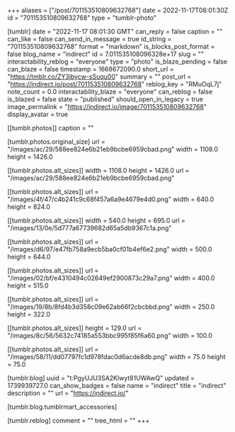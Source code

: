 +++
aliases = ["/post/701153510809632768"]
date = 2022-11-17T08:01:30Z
id = "701153510809632768"
type = "tumblr-photo"

[tumblr]
date = "2022-11-17 08:01:30 GMT"
can_reply = false
caption = ""
can_like = false
can_send_in_message = true
id_string = "701153510809632768"
format = "markdown"
is_blocks_post_format = false
blog_name = "indirect"
id = 7.011535108096328e+17
slug = ""
interactability_reblog = "everyone"
type = "photo"
is_blaze_pending = false
can_blaze = false
timestamp = 1668672090.0
short_url = "https://tmblr.co/ZY3jbycw-sSuqu00"
summary = ""
post_url = "https://indirect.io/post/701153510809632768"
reblog_key = "RMuOqL7j"
note_count = 0.0
interactability_blaze = "everyone"
can_reblog = false
is_blazed = false
state = "published"
should_open_in_legacy = true
image_permalink = "https://indirect.io/image/701153510809632768"
display_avatar = true

[[tumblr.photos]]
caption = ""

[tumblr.photos.original_size]
url = "/images/ac/29/588ee824e6b21eb9bcbe6959cbad.png"
width = 1108.0
height = 1426.0

[[tumblr.photos.alt_sizes]]
width = 1108.0
height = 1426.0
url = "/images/ac/29/588ee824e6b21eb9bcbe6959cbad.png"

[[tumblr.photos.alt_sizes]]
url = "/images/4f/47/c4b241c9c68f457a6a9e4679e4d0.png"
width = 640.0
height = 824.0

[[tumblr.photos.alt_sizes]]
width = 540.0
height = 695.0
url = "/images/13/0e/5d777a67739682d65a5db9367c1a.png"

[[tumblr.photos.alt_sizes]]
url = "/images/d6/97/e47fb758a9ecb5ba0cf01b4ef6e2.png"
width = 500.0
height = 644.0

[[tumblr.photos.alt_sizes]]
url = "/images/02/bf/e4310494c02649ef2900873c29a7.png"
width = 400.0
height = 515.0

[[tumblr.photos.alt_sizes]]
url = "/images/19/8b/8fd4b3d358c09e62ab66f2cbcbbd.png"
width = 250.0
height = 322.0

[[tumblr.photos.alt_sizes]]
height = 129.0
url = "/images/8c/56/5632c74185a553bbc995f85f6a60.png"
width = 100.0

[[tumblr.photos.alt_sizes]]
url = "/images/58/11/dd07797fc1d978fdac0d6acde8db.png"
width = 75.0
height = 75.0

[tumblr.blog]
uuid = "t:PgyUJU3SA2Klwyt81UWAwQ"
updated = 1739939727.0
can_show_badges = false
name = "indirect"
title = "indirect"
description = ""
url = "https://indirect.io/"

[tumblr.blog.tumblrmart_accessories]

[tumblr.reblog]
comment = ""
tree_html = ""
+++

